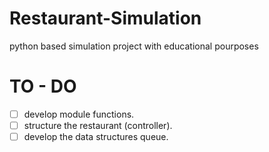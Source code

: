 # Restaurant-Simulation

python based simulation project with educational pourposes

# TO - DO

 - [ ] develop module functions.
 - [ ] structure the restaurant (controller).
 - [ ] develop the data structures queue.
